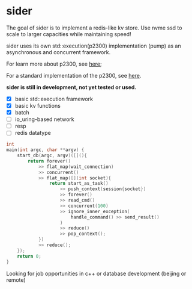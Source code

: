 # sider

The goal of sider is to implement a redis-like kv store. Use nvme ssd to scale to larger capacities while maintaining speed!

sider uses its own std::execution(p2300) implementation (pump) as an asynchronous and concurrent framework.

For learn more about p2300, see [here](https://github.com/brycelelbach/wg21_p2300_execution); 

For a standard implementation of the p2300, see  [here](https://github.com/NVIDIA/stdexec).

**sider is still in development, not yet tested or used.**

- [x] basic std::execution framework
- [x] basic kv functions
- [x] batch
- [ ] io_uring-based network
- [ ] resp
- [ ] redis datatype

```c++
int
main(int argc, char **argv) {
    start_db(argc, argv)([](){
        return forever()
            >> flat_map(wait_connection)
            >> concurrent()
            >> flat_map([](int socket){
                return start_as_task()
                    >> push_context(session{socket})
                    >> forever()
                    >> read_cmd()
                    >> concurrent(100)
                    >> ignore_inner_exception(
                        handle_command() >> send_result()
                    )
                    >> reduce()
                    >> pop_context();
            })
            >> reduce();
    });
    return 0;
}
```

Looking for job opportunities in c++ or database development (beijing or remote)
